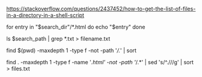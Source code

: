 https://stackoverflow.com/questions/2437452/how-to-get-the-list-of-files-in-a-directory-in-a-shell-script


for entry in "$search_dir"/*.html
do
  echo "$entry"
done

ls $search_path | grep *.txt > filename.txt

find $(pwd) -maxdepth 1 -type f -not -path '*/\.*' | sort

find . -maxdepth 1 -type f -name '*.html' -not -path '*/\.*' | sed 's/^\.\///g' | sort > files.txt